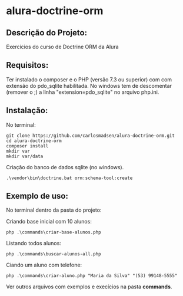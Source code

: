 # alura-doctrine-orm
## Descrição do Projeto:
Exercícios do curso de Doctrine ORM da Alura
## Requisitos:
Ter instalado o composer e o PHP (versão 7.3 ou superior) com com extensão do pdo_sqlite habilitada.
No windows tem de descomentar (remover o ;) a linha "extension=pdo_sqlite" no arquivo php.ini.
## Instalação:
No terminal: 
```
git clone https://github.com/carlosmadsen/alura-doctrine-orm.git
cd alura-doctrine-orm
composer install
mkdir var 
mkdir var/data
```
Criação do banco de dados sqlite (no windows).
```
.\vendor\bin\doctrine.bat orm:schema-tool:create
```
## Exemplo de uso:
No terminal dentro da pasta do projeto: 

Criando base inicial com 10 alunos: 
```
php .\commands\criar-base-alunos.php
```

Listando todos alunos: 
```
php .\commands\buscar-alunos-all.php
```

Ciando um aluno com telefone:
```
php .\commands\criar-aluno.php "Maria da Silva" "(53) 99148-5555"
```

Ver outros arquivos com exemplos e execícios na pasta **commands**. 